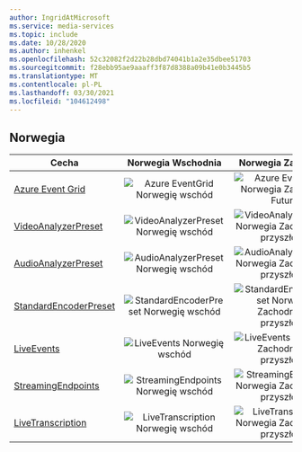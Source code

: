 ```yaml
---
author: IngridAtMicrosoft
ms.service: media-services
ms.topic: include
ms.date: 10/28/2020
ms.author: inhenkel
ms.openlocfilehash: 52c32082f2d22b28dbd74041b1a2e35dbee51703
ms.sourcegitcommit: f28ebb95ae9aaaff3f87d8388a09b41e0b3445b5
ms.translationtype: MT
ms.contentlocale: pl-PL
ms.lasthandoff: 03/30/2021
ms.locfileid: "104612498"
---
```

<!--Feature availability in region-->
## <a name="norway"></a>Norwegia

| Cecha | Norwegia Wschodnia | Norwegia Zachodnia |
| --- | :---: | :---: |
| [Azure Event Grid](../monitoring/reacting-to-media-services-events.md) |![Azure EventGrid Norwegię wschód](../media/azure-clouds-regions/planned-active.svg)  |![Azure EventGrid Norwegia Zachodnia Future](../media/azure-clouds-regions/planned-active.svg) |
| [VideoAnalyzerPreset](../analyzing-video-audio-files-concept.md) |![VideoAnalyzerPreset Norwegię wschód](../media/azure-clouds-regions/planned-active.svg)  | ![VideoAnalyzerPreset Norwegia Zachodnia w przyszłości](../media/azure-clouds-regions/planned-active.svg) |
| [AudioAnalyzerPreset](../analyzing-video-audio-files-concept.md) |![AudioAnalyzerPreset Norwegię wschód](../media/azure-clouds-regions/planned-active.svg)  | ![AudioAnalyzerPreset Norwegia Zachodnia w przyszłości](../media/azure-clouds-regions/planned-active.svg) |
| [StandardEncoderPreset](../encoding-concept.md) |![StandardEncoderPreset Norwegię wschód](../media/azure-clouds-regions/planned-active.svg)  | ![StandardEncoderPreset Norwegia Zachodnia w przyszłości](../media/azure-clouds-regions/planned-active.svg) |
| [LiveEvents](../live-streaming-overview.md) |![LiveEvents Norwegię wschód](../media/azure-clouds-regions/planned-active.svg)  | ![LiveEvents Norwegia Zachodnia w przyszłości](../media/azure-clouds-regions/planned-active.svg) |
| [StreamingEndpoints](../streaming-endpoint-concept.md) |![StreamingEndpoints Norwegię wschód](../media/azure-clouds-regions/planned-active.svg) | ![StreamingEndpoints Norwegia Zachodnia w przyszłości](../media/azure-clouds-regions/planned-active.svg) |
| [LiveTranscription](../live-transcription.md) |![LiveTranscription Norwegię wschód](../media/azure-clouds-regions/planned-active.svg) |![LiveTranscription Norwegia Zachodnia w przyszłości](../media/azure-clouds-regions/planned-active.svg) |
